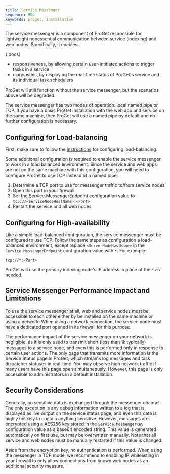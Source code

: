 ```yaml
---
title: Service Messenger
sequence: 900
keywords: proget, installation
---
```


The service messenger is a component of ProGet responsible for lightweight nonessential communication between service (indexing) and web nodes. Specifically, it enables:

{.docs}
 - responsiveness, by allowing certain user-intitiated actions to trigger tasks in a service
 - diagnostics, by displaying the real-time status of ProGet's service and its individual task schedulers

ProGet will still function without the service messenger, but the scenarios above will be degraded.

The service messenger has two modes of operation: local named pipe or TCP. If you have a basic ProGet installation with the web app and service on the same machine, then ProGet will use a named pipe by default and no further configuration is necessary.

## Configuring for Load-balancing

First, make sure to follow the [instructions](/docs/proget/installation/installation-guide/load-balanced) for configuring load-balancing.

Some additional configuration is required to enable the service messenger to work in a load balanced environment. Since the service and web apps are not on the same machine with this configuration, you will need to configure ProGet to use TCP instead of a named pipe:

  1. Determine a TCP port to use for messenger traffic to/from service nodes
  2. Open this port in your firewall
  3. Set the Service.MessengerEndpoint configuration value to `tcp://<ServiceNodeHostName>:<Port>`
  4. Restart the service and all web nodes

## Configuring for High-availability

Like a simple load-balanced configuration, the service messenger must be configured to use TCP. Follow the same steps as configuration a load-balanced environment, except replace `<ServerNodeHostName>` in the `Service.MessengerEndpoint` configuration value with `*`. For example:

    tcp://*:<Port>

ProGet will use the primary indexing node's IP address in place of the `*` as needed.

## Service Messenger Performance Impact and Limitations

To use the service messenger at all, web and service nodes must be accessible to each other either by be installed on the same machine or using a network. When using a network connection, the service node must have a dedicated port opened in its firewall for this purpose.

The performance impact of the service messenger on your network is negligible, as it is only used to transmit short (less than 1k typically) messages to a service node, and even this is performed only in response to certain user actions. The only page that transmits more information is the Service Status page in ProGet, which streams log messages and task dispatcher statuses in real-time. You may observe high network traffic if many users have this page open simultaneously. However, this page is only accessible to administrators in a default installation.


## Security Considerations

Generally, no sensitive data is exchanged through the messenger channel. The only exception is any debug information written to a log that is displayed as live output on the service status page, and even this data is highly unlikely to contain anything sensitive. However, messages are encrypted using a AES256 key stored in the `Service.MessengerKey` configuration value as a base64 encoded string. This value is generated automatically on first use, but may be overwritten manually. Note that all service and web nodes must be manually restarted if this value is changed.

Aside from the encryption key, no authentication is performed. When using the messenger in TCP mode, we recommend to enabling IP whitelisting in your firewall to only allow connections from known web nodes as an additional security measure.